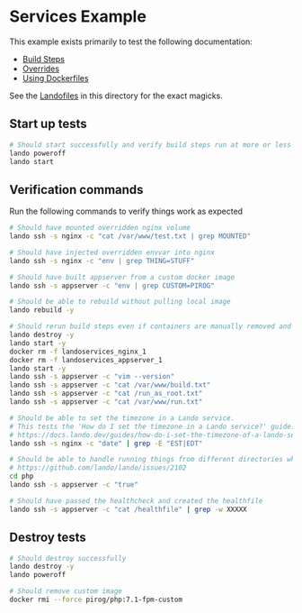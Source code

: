 Services Example
================

This example exists primarily to test the following documentation:

* [Build Steps](http://docs.devwithlando.io/config/services.html#build-steps)
* [Overrides](http://docs.devwithlando.io/config/services.html#overrides)
* [Using Dockerfiles](http://docs.devwithlando.io/config/services.html#using-dockerfiles)

See the [Landofiles](http://docs.devwithlando.io/config/lando.html) in this directory for the exact magicks.

Start up tests
--------------

```bash
# Should start successfully and verify build steps run at more or less the right times
lando poweroff
lando start
```

Verification commands
---------------------

Run the following commands to verify things work as expected

```bash
# Should have mounted overridden nginx volume
lando ssh -s nginx -c "cat /var/www/test.txt | grep MOUNTED"

# Should have injected overridden envvar into nginx
lando ssh -s nginx -c "env | grep THING=STUFF"

# Should have built appserver from a custom docker image
lando ssh -s appserver -c "env | grep CUSTOM=PIROG"

# Should be able to rebuild without pulling local image
lando rebuild -y

# Should rerun build steps even if containers are manually removed and stuff
lando destroy -y
lando start -y
docker rm -f landoservices_nginx_1
docker rm -f landoservices_appserver_1
lando start -y
lando ssh -s appserver -c "vim --version"
lando ssh -s appserver -c "cat /var/www/build.txt"
lando ssh -s appserver -c "cat /run_as_root.txt"
lando ssh -s appserver -c "cat /var/www/run.txt"

# Should be able to set the timezone in a Lando service.
# This tests the 'How do I set the timezone in a Lando service?' guide.
# https://docs.lando.dev/guides/how-do-i-set-the-timezone-of-a-lando-service.html
lando ssh -s nginx -c "date" | grep -E "EST|EDT"

# Should be able to handle running things from different directories when building from local dockerfile
# https://github.com/lando/lando/issues/2102
cd php
lando ssh -s appserver -c "true"

# Should have passed the healthcheck and created the healthfile
lando ssh -s appserver -c "cat /healthfile" | grep -w XXXXX
```

Destroy tests
-------------

```bash
# Should destroy successfully
lando destroy -y
lando poweroff

# Should remove custom image
docker rmi --force pirog/php:7.1-fpm-custom
```
